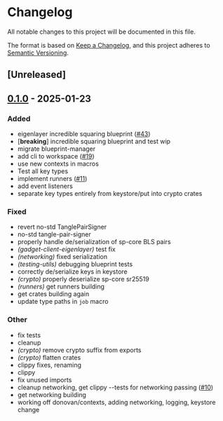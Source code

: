 # Changelog

All notable changes to this project will be documented in this file.

The format is based on [Keep a Changelog](https://keepachangelog.com/en/1.0.0/),
and this project adheres to [Semantic Versioning](https://semver.org/spec/v2.0.0.html).

## [Unreleased]

## [0.1.0](https://github.com/tangle-network/gadget/releases/tag/gadget-crypto-v0.1.0) - 2025-01-23

### Added

- eigenlayer incredible squaring blueprint ([#43](https://github.com/tangle-network/gadget/pull/43))
- [**breaking**] incredible squaring blueprint and test wip
- migrate blueprint-manager
- add cli to workspace ([#19](https://github.com/tangle-network/gadget/pull/19))
- use new contexts in macros
- Test all key types
- implement runners ([#11](https://github.com/tangle-network/gadget/pull/11))
- add event listeners
- separate key types entirely from keystore/put into crypto crates

### Fixed

- revert no-std TanglePairSigner
- no-std tangle-pair-signer
- properly handle de/serialization of sp-core BLS pairs
- *(gadget-client-eigenlayer)* test fix
- *(networking)* fixed serialization
- *(testing-utils)* debugging blueprint tests
- correctly de/serialize keys in keystore
- *(crypto)* properly deserialize sp-core sr25519
- *(runners)* get runners building
- get crates building again
- update type paths in `job` macro

### Other

- fix tests
- cleanup
- *(crypto)* remove crypto suffix from exports
- *(crypto)* flatten crates
- clippy fixes, renaming
- clippy
- fix unused imports
- cleanup networking, get clippy --tests for networking passing ([#10](https://github.com/tangle-network/gadget/pull/10))
- get networking building
- working off donovan/contexts, adding networking, logging, keystore change
